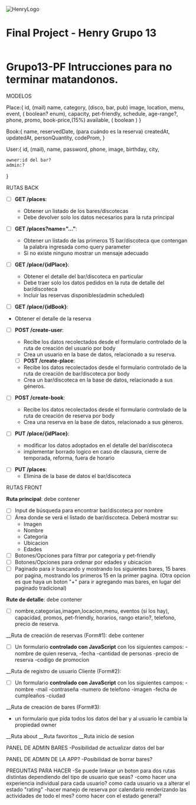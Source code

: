 
![HenryLogo](https://d31uz8lwfmyn8g.cloudfront.net/Assets/logo-henry-white-lg.png)


# Final Project - Henry Grupo 13

<p align="left">
<img src="https://style.shockvisual.net/wp-content/uploads/2019/10/beer-background-ZC2QTEK.jpg" alt=""/>
</p>

# Grupo13-PF Intrucciones para no terminar matandonos.

MODELOS

Place:{
    id, (mail)
    name,
    category, (disco, bar, pub)
    <!-- category2, (proximo sprint) -->
    image,
    location,
    menu,
    event, ( boolean? enum),
    capacity,
    pet-friendly,
    schedule,
    age-range?,
    phone,
    promo,
    book-price,(15%)
    available, ( boolean )
    <!-- rating?(proximo sprint) -->
}

Book:{
    name,
    reservedDate, (para cuándo es la reserva)
    createdAt,
    updatedAt,
    personQuantity,
    codeProm,
}

User:{
    id, (mail),
    name,
    password,
    phone,
    image,
    birthday,
    city,
<!--     propietario, ? renderizar form de creación de place : no renderizar nada-->
    owner:id del bar?
    admin:?
}

RUTAS BACK

- [ ] __GET /places__:
  - Obtener un listado de los bares/discotecas
  - Debe devolver solo los datos necesarios para la ruta principal

- [ ] __GET /places?name="..."__:
  - Obtener un listado de las primeros 15 bar/discoteca que contengan la palabra ingresada como query parameter
  - Si no existe ninguno mostrar un mensaje adecuado

- [ ] __GET /place/{idPlace}__:
  - Obtener el detalle del bar/discoteca en particular
  - Debe traer solo los datos pedidos en la ruta de detalle del bar/discoteca
  - Incluir las reservas disponibles(admin scheduled)

- [ ] __GET /place/{idBook}__:
- Obtener el detalle de la reserva

- [ ] __POST /create-user__:
  - Recibe los datos recolectados desde el formulario controlado de la ruta de creación del usuario por body
  - Crea un usuario en la base de datos, relacionado a su reserva.

  - [ ] __POST /create-place__:
  - Recibe los datos recolectados desde el formulario controlado de la ruta de creación de bar/discoteca por body
  - Crea un bar/discoteca en la base de datos, relacionado a sus géneros.

- [ ] __POST /create-book__:
  - Recibe los datos recolectados desde el formulario controlado de la ruta de creación de reserva por body
  - Crea una reserva en la base de datos, relacionado a sus géneros.

- [ ] __PUT /place/{idPlace}__:
  - modificar los datos adoptados en el detalle del bar/discoteca
  - implementar borrado logico en caso de clausura, cierre de temporada, reforma, fuera de horario

<!-- - [ ] __PUT /place/{idBook}__:
  - Elimina de la base de datos el bar/discoteca

- [ ] __DE /place/{idBook}__:
  - Elimina de la base de datos el bar/discoteca -->

- [ ] __PUT /places__:
  - Elimina de la base de datos el bar/discoteca


RUTAS FRONT

__Ruta principal__: debe contener

- [ ] Input de búsqueda para encontrar bar/discoteca por nombre
- [ ] Área donde se verá el listado de bar/discoteca. Deberá mostrar su:
  - Imagen
  - Nombre
  - Categoria
  - Ubicacion
  - Edades
  <!-- - Puntuacion (proximo sprint) --> 
- [ ] Botones/Opciones para filtrar por categoria y pet-friendly
- [ ] Botones/Opciones para ordenar por edades y ubicacion
- [ ] Paginado para ir buscando y mostrando los siguientes bares, 15 bares por pagina, mostrando los primeros 15 en la primer pagina. (Otra opcion es que haya un boton 
      "+" para ir agregando mas bares, en lugar del paginado tradicional)

__Rute de detalle__: debe contener
- [ ] nombre,categorias,imagen,locacion,menu, eventos (si los hay), capacidad, promos, pet-friendly, horarios, rango etario?, telefono, precio de reserva.

__Ruta de creación de reservas (Form#1): debe contener
- [ ] Un formulario __controlado con JavaScript__ con los siguientes campos:
  -nombre de quien reserva,
  -fecha
  -cantidad de personas
  -precio de reserva
  -codigo de promocion

__Ruta de registro de usuario Cliente (Form#2):
- [ ] Un formulario __controlado con JavaScript__ con los siguientes campos:
  -nombre
  -mail
  -contraseña
  -numero de telefono
  -imagen
  -fecha de cumpleaños
  -ciudad

__Ruta de creación de bares (Form#3):
  - un formulario que pida todos los datos del bar y al usuario le cambia la propiedad owner

__Ruta about
__Ruta favoritos
__Ruta inicio de sesion

PANEL DE ADMIN BARES
-Posibilidad de actualizar datos del bar

PANEL DE ADMIN DE LA APP?
-Posibilidad de borrar bares?

PREGUNTAS PARA HACER
-Se puede linkear un boton para dos rutas distintas dependiendo del tipo de usuario que seas?
-como hacer una experiencia individual para cada usuario? como cada usuario va a alterar el estado "rating"
-hacer manejo de reserva por calendario renderizando las actividades de todo el mes? como hacer con el estado general?
